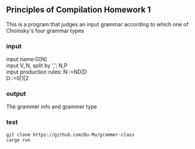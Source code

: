 ## Principles of Compilation Homework 1  

This is a program that judges an input grammar according to which one of Chomsky's four grammar types  

### input  
input name:G[N]  
input V_N, split by ',': N,P  
input production rules: N::=ND|D  
                        D::=0|1|2  
### output
The grammer info and grammer type

### test

```shell
git clone https://github.com/Du-Mu/grammer-class  
cargo run  
```